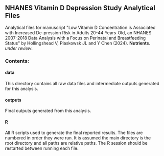 ## NHANES Vitamin D Depression Study Analytical Files 

Analytical files for manuscript "Low Vitamin D Concentration is Associated with Increased De-pression Risk in Adults 20-44 Years-Old, an NHANES 2007-2018 Data Analysis with a Focus on Perinatal and Breastfeeding Status" by Hollingshead V, Piaskowsk JL and Y Chen (2024). **Nutrients**. *under review*. 

### Contents:

####  data 

This directory contains all raw data files and intermediate outputs generated for this analysis.

#### outputs

Final outputs generated from this analysis.

#### R

All R scripts used to generate the final reported results. The files are numbered in order they were run. It is assumed the main directory is the root directory and all paths are relative paths. The R session should be restarted between running each file. 

